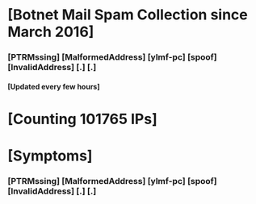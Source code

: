 # [Botnet Mail Spam Collection since March 2016]
### [PTRMssing] [MalformedAddress] [ylmf-pc] [spoof] [InvalidAddress] [.] [.]
#### [Updated every few hours]

# [Counting 101765 IPs]

# [Symptoms] 
###   [PTRMssing] [MalformedAddress] [ylmf-pc] [spoof] [InvalidAddress] [.] [.]
